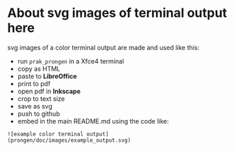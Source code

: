 # About svg images of terminal output here
svg images of a color terminal output are made and used like this:
* run ```prak_prongen``` in a Xfce4 terminal
* copy as HTML
* paste to **LibreOffice**
* print to pdf
* open pdf in **Inkscape**
* crop to text size
* save as svg
* push to github
* embed in the main README.md using the code like:
```
![example color terminal output](prongen/doc/images/example_output.svg)  
```

